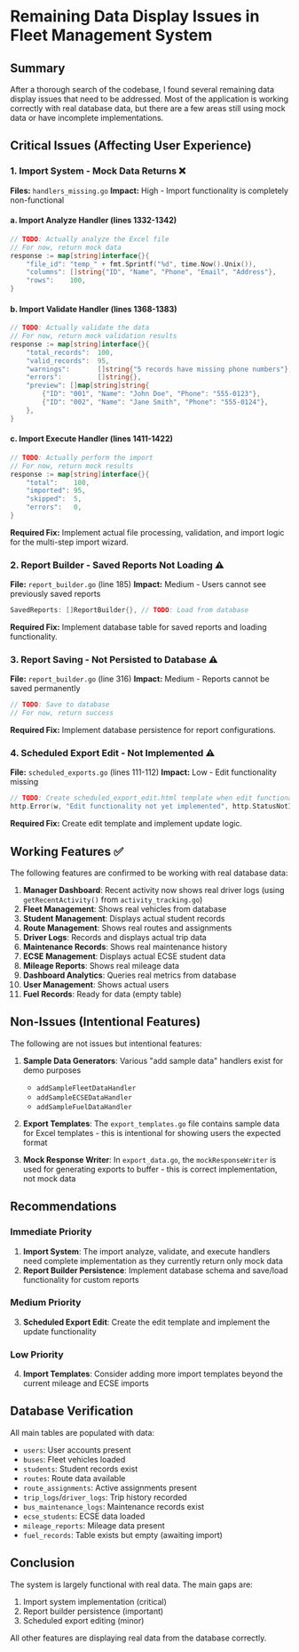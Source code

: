 # Remaining Data Display Issues in Fleet Management System

## Summary
After a thorough search of the codebase, I found several remaining data display issues that need to be addressed. Most of the application is working correctly with real database data, but there are a few areas still using mock data or have incomplete implementations.

## Critical Issues (Affecting User Experience)

### 1. Import System - Mock Data Returns ❌
**Files:** `handlers_missing.go`
**Impact:** High - Import functionality is completely non-functional

#### a. Import Analyze Handler (lines 1332-1342)
```go
// TODO: Actually analyze the Excel file
// For now, return mock data
response := map[string]interface{}{
    "file_id": "temp_" + fmt.Sprintf("%d", time.Now().Unix()),
    "columns": []string{"ID", "Name", "Phone", "Email", "Address"},
    "rows":    100,
}
```

#### b. Import Validate Handler (lines 1368-1383)
```go
// TODO: Actually validate the data
// For now, return mock validation results
response := map[string]interface{}{
    "total_records":  100,
    "valid_records":  95,
    "warnings":       []string{"5 records have missing phone numbers"},
    "errors":         []string{},
    "preview": []map[string]string{
        {"ID": "001", "Name": "John Doe", "Phone": "555-0123"},
        {"ID": "002", "Name": "Jane Smith", "Phone": "555-0124"},
    },
}
```

#### c. Import Execute Handler (lines 1411-1422)
```go
// TODO: Actually perform the import
// For now, return mock results
response := map[string]interface{}{
    "total":    100,
    "imported": 95,
    "skipped":  5,
    "errors":   0,
}
```

**Required Fix:** Implement actual file processing, validation, and import logic for the multi-step import wizard.

### 2. Report Builder - Saved Reports Not Loading ⚠️
**File:** `report_builder.go` (line 185)
**Impact:** Medium - Users cannot see previously saved reports
```go
SavedReports: []ReportBuilder{}, // TODO: Load from database
```

**Required Fix:** Implement database table for saved reports and loading functionality.

### 3. Report Saving - Not Persisted to Database ⚠️
**File:** `report_builder.go` (line 316)
**Impact:** Medium - Reports cannot be saved permanently
```go
// TODO: Save to database
// For now, return success
```

**Required Fix:** Implement database persistence for report configurations.

### 4. Scheduled Export Edit - Not Implemented ⚠️
**File:** `scheduled_exports.go` (lines 111-112)
**Impact:** Low - Edit functionality missing
```go
// TODO: Create scheduled_export_edit.html template when edit functionality is needed
http.Error(w, "Edit functionality not yet implemented", http.StatusNotImplemented)
```

**Required Fix:** Create edit template and implement update logic.

## Working Features ✅

The following features are confirmed to be working with real database data:

1. **Manager Dashboard**: Recent activity now shows real driver logs (using `getRecentActivity()` from `activity_tracking.go`)
2. **Fleet Management**: Shows real vehicles from database
3. **Student Management**: Displays actual student records
4. **Route Management**: Shows real routes and assignments
5. **Driver Logs**: Records and displays actual trip data
6. **Maintenance Records**: Shows real maintenance history
7. **ECSE Management**: Displays actual ECSE student data
8. **Mileage Reports**: Shows real mileage data
9. **Dashboard Analytics**: Queries real metrics from database
10. **User Management**: Shows actual users
11. **Fuel Records**: Ready for data (empty table)

## Non-Issues (Intentional Features)

The following are not issues but intentional features:

1. **Sample Data Generators**: Various "add sample data" handlers exist for demo purposes
   - `addSampleFleetDataHandler`
   - `addSampleECSEDataHandler`
   - `addSampleFuelDataHandler`
   
2. **Export Templates**: The `export_templates.go` file contains sample data for Excel templates - this is intentional for showing users the expected format

3. **Mock Response Writer**: In `export_data.go`, the `mockResponseWriter` is used for generating exports to buffer - this is correct implementation, not mock data

## Recommendations

### Immediate Priority
1. **Import System**: The import analyze, validate, and execute handlers need complete implementation as they currently return only mock data
2. **Report Builder Persistence**: Implement database schema and save/load functionality for custom reports

### Medium Priority
3. **Scheduled Export Edit**: Create the edit template and implement the update functionality

### Low Priority
4. **Import Templates**: Consider adding more import templates beyond the current mileage and ECSE imports

## Database Verification

All main tables are populated with data:
- `users`: User accounts present
- `buses`: Fleet vehicles loaded
- `students`: Student records exist
- `routes`: Route data available
- `route_assignments`: Active assignments present
- `trip_logs`/`driver_logs`: Trip history recorded
- `bus_maintenance_logs`: Maintenance records exist
- `ecse_students`: ECSE data loaded
- `mileage_reports`: Mileage data present
- `fuel_records`: Table exists but empty (awaiting import)

## Conclusion

The system is largely functional with real data. The main gaps are:
1. Import system implementation (critical)
2. Report builder persistence (important)
3. Scheduled export editing (minor)

All other features are displaying real data from the database correctly.